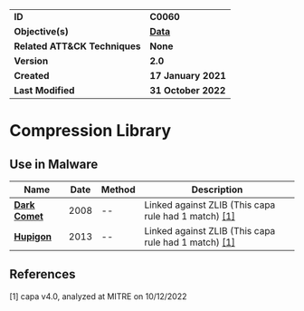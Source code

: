 <table>
<tr>
<td><b>ID</b></td>
<td><b>C0060</b></td>
</tr>
<tr>
<td><b>Objective(s)</b></td>
<td><b><a href="../data">Data</a></b></td>
</tr>
<tr>
<td><b>Related ATT&CK Techniques</b></td>
<td><b>None</b></td>
</tr>
<tr>
<td><b>Version</b></td>
<td><b>2.0</b></td>
</tr>
<tr>
<td><b>Created</b></td>
<td><b>17 January 2021</b></td>
</tr>
<tr>
<td><b>Last Modified</b></td>
<td><b>31 October 2022</b></td>
</tr>
</table>


# Compression Library


## Use in Malware

|Name|Date|Method|Description|
|---|---|---|---|
|[**Dark Comet**](../xample-malware/dark-comet.md)|2008|--|Linked against ZLIB (This capa rule had 1 match) [[1]](#1)|
|[**Hupigon**](../xample-malware/hupigon.md)|2013|--|Linked against ZLIB (This capa rule had 1 match) [[1]](#1)|

## References

<a name="1">[1]</a> capa v4.0, analyzed at MITRE on 10/12/2022

